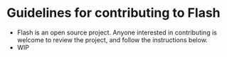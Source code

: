 # Guidelines for contributing to Flash

- Flash is an open source project. Anyone interested in contributing is welcome to review the project, and follow the instructions below.
- WIP

